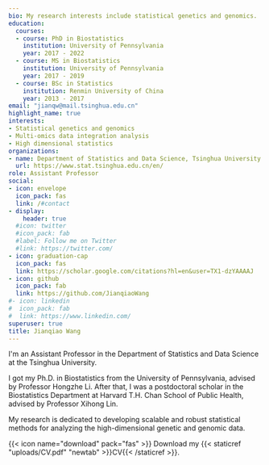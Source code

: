 ```yaml
---
bio: My research interests include statistical genetics and genomics.
education:
  courses:
  - course: PhD in Biostatistics
    institution: University of Pennsylvania
    year: 2017 - 2022
  - course: MS in Biostatistics
    institution: University of Pennsylvania
    year: 2017 - 2019
  - course: BSc in Statistics
    institution: Renmin University of China
    year: 2013 - 2017
email: "jianqw@mail.tsinghua.edu.cn"
highlight_name: true
interests:
- Statistical genetics and genomics
- Multi-omics data integration analysis
- High dimensional statistics
organizations:
- name: Department of Statistics and Data Science, Tsinghua University
  url: https://www.stat.tsinghua.edu.cn/en/
role: Assistant Professor
social:
- icon: envelope
  icon_pack: fas
  link: /#contact
- display:
    header: true
  #icon: twitter
  #icon_pack: fab
  #label: Follow me on Twitter
  #link: https://twitter.com/
- icon: graduation-cap
  icon_pack: fas
  link: https://scholar.google.com/citations?hl=en&user=TX1-dzYAAAAJ
- icon: github
  icon_pack: fab
  link: https://github.com/JianqiaoWang
#- icon: linkedin
#  icon_pack: fab
#  link: https://www.linkedin.com/
superuser: true
title: Jianqiao Wang 
---
```


I'm an Assistant Professor in the Department of Statistics and Data Science at the Tsinghua University. 

I got my Ph.D. in Biostatistics from  the University of Pennsylvania, advised by Professor Hongzhe Li. After that, I was a postdoctoral scholar in the Biostatistics Department at Harvard T.H. Chan School of Public Health, advised by Professor Xihong Lin.

My research is dedicated to developing scalable and robust statistical methods for analyzing the high-dimensional genetic and genomic data. 

{{< icon name="download" pack="fas" >}} Download my {{< staticref "uploads/CV.pdf" "newtab" >}}CV{{< /staticref >}}.
